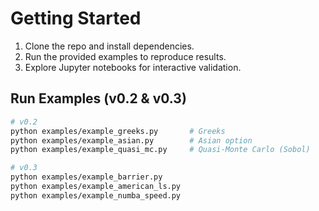 # Getting Started

1. Clone the repo and install dependencies.
2. Run the provided examples to reproduce results.
3. Explore Jupyter notebooks for interactive validation.


## Run Examples (v0.2 & v0.3)
```bash
# v0.2
python examples/example_greeks.py       # Greeks
python examples/example_asian.py        # Asian option
python examples/example_quasi_mc.py     # Quasi-Monte Carlo (Sobol)

# v0.3
python examples/example_barrier.py
python examples/example_american_ls.py
python examples/example_numba_speed.py
```
